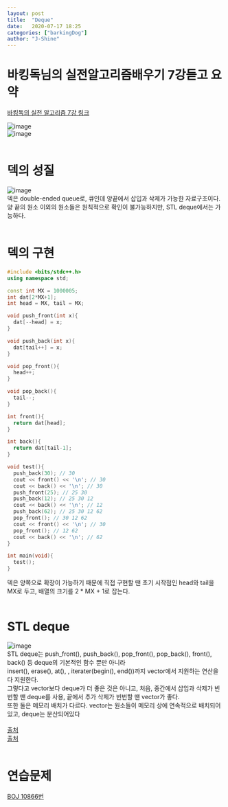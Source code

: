 ```yaml
---
layout: post
title:  "Deque"
date:   2020-07-17 18:25
categories: ["barkingDog"]
author: "J-Shine"
---
```


# 바킹독님의 실전알고리즘배우기 7강듣고 요약
[바킹독의 실전 알고리즘 7강 링크](https://blog.encrypted.gg/935)   
 
![image](https://user-images.githubusercontent.com/61873510/87678158-928ddc80-c7b5-11ea-9a26-ebbb2a25f194.png)<br>
![image](https://user-images.githubusercontent.com/61873510/87678204-a0dbf880-c7b5-11ea-9429-8737999b3d88.png)<br><br>
# 덱의 성질
![image](https://user-images.githubusercontent.com/61873510/87678451-ea2c4800-c7b5-11ea-8c54-f7ce5959b766.png)<br>
덱은 double-ended queue로, 큐인데 양끝에서 삽입과 삭제가 가능한 자료구조이다.<br>
양 끝의 원소 이외의 원소들은 원칙적으로 확인이 불가능하지만, STL deque에서는 가능하다.<br><br>

# 덱의 구현
```c++
#include <bits/stdc++.h>
using namespace std;

const int MX = 1000005;
int dat[2*MX+1];
int head = MX, tail = MX;

void push_front(int x){
  dat[--head] = x;
}

void push_back(int x){
  dat[tail++] = x;
}

void pop_front(){
  head++;
}

void pop_back(){
  tail--;
}

int front(){
  return dat[head];
}

int back(){
  return dat[tail-1];
}

void test(){
  push_back(30); // 30
  cout << front() << '\n'; // 30
  cout << back() << '\n'; // 30
  push_front(25); // 25 30
  push_back(12); // 25 30 12
  cout << back() << '\n'; // 12
  push_back(62); // 25 30 12 62
  pop_front(); // 30 12 62
  cout << front() << '\n'; // 30
  pop_front(); // 12 62
  cout << back() << '\n'; // 62
}

int main(void){
  test();
}
```
덱은 양쪽으로 확장이 가능하기 때문에 직접 구현할 땐 초기 시작점인 head와 tail을 MX로 두고, 배열의 크기를 2 * MX + 1로 잡는다.<br><br>

# STL deque
![image](https://user-images.githubusercontent.com/61873510/87679858-a5a1ac00-c7b7-11ea-81bc-4fd141fd4213.png)<br>
STL deque는 push_front(), push_back(), pop_front(), pop_back(), front(), back() 등 deque의 기본적인 함수 뿐만 아니라<br>
insert(), erase(), at(), [](operater), iterater(begin(), end())까지 vector에서 지원하는 연산을 다 지원한다.<br>
그렇다고 vector보다 deque가 더 좋은 것은 아니고, 처음, 중간에서 삽입과 삭제가 빈번할 땐 deque를 사용, 끝에서 추가 삭제가 빈번할 땐 vector가 좋다.<br>
또한 둘은 메모리 배치가 다르다. vector는 원소들이 메모리 상에 연속적으로 배치되어있고, deque는 분산되어있다<br><br>
[출처](https://www.geeksforgeeks.org/deque-vs-vector-in-c-stl/)<br>
[출처](http://www.cplusplus.com/reference/deque/deque/)<br><br>

# 연습문제
[BOJ 10866번](https://j-shine.github.io//baekjoon-algorithm/2020/07/17/baekjoon-10866.html)<br><br>
